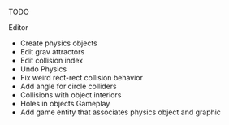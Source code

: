 TODO

Editor
- Create physics objects
- Edit grav attractors
- Edit collision index
- Undo
Physics
- Fix weird rect-rect collision behavior
- Add angle for circle colliders
- Collisions with object interiors
- Holes in objects
Gameplay
- Add game entity that associates physics object and graphic